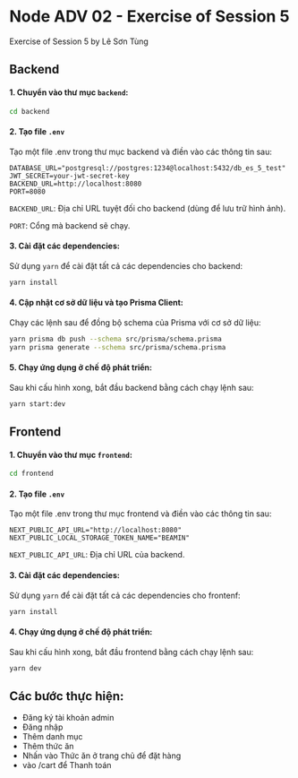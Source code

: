 
# Node ADV 02 - Exercise of Session 5 
 Exercise of Session 5 by Lê Sơn Tùng

## Backend

#### 1. Chuyển vào thư mục `backend`:

```bash
cd backend
```

#### 2. Tạo file `.env`

Tạo một file .env trong thư mục backend và điền vào các thông tin sau:

```env
DATABASE_URL="postgresql://postgres:1234@localhost:5432/db_es_5_test"
JWT_SECRET=your-jwt-secret-key
BACKEND_URL=http://localhost:8080
PORT=8080
```
`BACKEND_URL`: Địa chỉ URL tuyệt đối cho backend (dùng để lưu trữ hình ảnh).

`PORT`: Cổng mà backend sẽ chạy.


#### 3. Cài đặt các dependencies:
Sử dụng `yarn` để cài đặt tất cả các dependencies cho backend:
```bash
yarn install
```

#### 4. Cập nhật cơ sở dữ liệu và tạo Prisma Client:

Chạy các lệnh sau để đồng bộ schema của Prisma với cơ sở dữ liệu:

```bash
yarn prisma db push --schema src/prisma/schema.prisma
yarn prisma generate --schema src/prisma/schema.prisma
```

#### 5. Chạy ứng dụng ở chế độ phát triển:
Sau khi cấu hình xong, bắt đầu backend bằng cách chạy lệnh sau:
```bash
yarn start:dev
```


## Frontend

#### 1. Chuyển vào thư mục `frontend`:

```bash
cd frontend
```

#### 2. Tạo file `.env`

Tạo một file .env trong thư mục frontend và điền vào các thông tin sau:

```env
NEXT_PUBLIC_API_URL="http://localhost:8080"
NEXT_PUBLIC_LOCAL_STORAGE_TOKEN_NAME="BEAMIN"
```
`NEXT_PUBLIC_API_URL`: Địa chỉ URL của backend.


#### 3. Cài đặt các dependencies:
Sử dụng `yarn` để cài đặt tất cả các dependencies cho frontenf:
```bash
yarn install
```

#### 4. Chạy ứng dụng ở chế độ phát triển:
Sau khi cấu hình xong, bắt đầu frontend bằng cách chạy lệnh sau:
```bash
yarn dev
```


## Các bước thực hiện:
* Đăng ký tài khoản admin
* Đăng nhập
* Thêm danh mục
* Thêm thức ăn
* Nhấn vào Thức ăn ở trang chủ để đặt hàng
* vào /cart để Thanh toán





